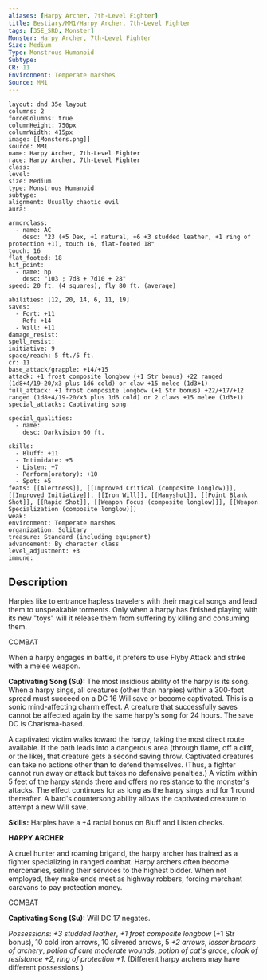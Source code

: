```yaml
---
aliases: [Harpy Archer, 7th-Level Fighter]
title: Bestiary/MM1/Harpy Archer, 7th-Level Fighter
tags: [35E_SRD, Monster]
Monster: Harpy Archer, 7th-Level Fighter
Size: Medium
Type: Monstrous Humanoid
Subtype: 
CR: 11
Environnent: Temperate marshes
Source: MM1
---
```


```statblock
layout: dnd 35e layout
columns: 2
forceColumns: true
columnHeight: 750px
columnWidth: 415px
image: [[Monsters.png]]
source: MM1
name: Harpy Archer, 7th-Level Fighter
race: Harpy Archer, 7th-Level Fighter
class: 
level: 
size: Medium
type: Monstrous Humanoid
subtype: 
alignment: Usually chaotic evil
aura: 

armorclass:
  - name: AC
    desc: "23 (+5 Dex, +1 natural, +6 +3 studded leather, +1 ring of protection +1), touch 16, flat-footed 18"
touch: 16
flat_footed: 18
hit_point:
  - name: hp
    desc: "103 ; 7d8 + 7d10 + 28"
speed: 20 ft. (4 squares), fly 80 ft. (average)

abilities: [12, 20, 14, 6, 11, 19]
saves:
  - Fort: +11
  - Ref: +14
  - Will: +11
damage_resist: 
spell_resist: 
initiative: 9
space/reach: 5 ft./5 ft.
cr: 11
base_attack/grapple: +14/+15
attack: +1 frost composite longbow (+1 Str bonus) +22 ranged (1d8+4/19-20/x3 plus 1d6 cold) or claw +15 melee (1d3+1)
full_attack: +1 frost composite longbow (+1 Str bonus) +22/+17/+12 ranged (1d8+4/19-20/x3 plus 1d6 cold) or 2 claws +15 melee (1d3+1)
special_attacks: Captivating song

special_qualities:
  - name: 
    desc: Darkvision 60 ft.

skills:
  - Bluff: +11
  - Intimidate: +5
  - Listen: +7
  - Perform(oratory): +10
  - Spot: +5
feats: [[Alertness]], [[Improved Critical (composite longlow)]], [[Improved Initiative]], [[Iron Will]], [[Manyshot]], [[Point Blank Shot]], [[Rapid Shot]], [[Weapon Focus (composite longlow)]], [[Weapon Specialization (composite longlow)]]
weak: 
environment: Temperate marshes
organization: Solitary
treasure: Standard (including equipment)
advancement: By character class
level_adjustment: +3
immune: 
```

## Description

<p>Harpies like to entrance hapless travelers with their magical songs and lead them to unspeakable torments. Only when a harpy has finished playing with its new "toys" will it release them from suffering by killing and consuming them.</p>
<p>COMBAT</p>
<p>When a harpy engages in battle, it prefers to use Flyby Attack and strike with a melee weapon.</p>
<p>
            <b>Captivating Song (Su):</b> The most insidious ability of the harpy is its song. When a harpy sings, all creatures (other than harpies) within a 300-foot spread must succeed on a DC 16 Will save or become captivated. This is a sonic mind-affecting charm effect. A creature that successfully saves cannot be affected again by the same harpy's song for 24 hours. The save DC is Charisma-based.</p>
<p>A captivated victim walks toward the harpy, taking the most direct route available. If the path leads into a dangerous area (through flame, off a cliff, or the like), that creature gets a second saving throw. Captivated creatures can take no actions other than to defend themselves. (Thus, a fighter cannot run away or attack but takes no defensive penalties.) A victim within 5 feet of the harpy stands there and offers no resistance to the monster's attacks. The effect continues for as long as the harpy sings and for 1 round thereafter. A bard's countersong ability allows the captivated creature to attempt a new Will save.</p>
<p>
            <b>Skills:</b> Harpies have a +4 racial bonus on Bluff and Listen checks.</p>
<p>
            <b>HARPY ARCHER</b>
          </p>
<p>A cruel hunter and roaming brigand, the harpy archer has trained as a fighter specializing in ranged combat. Harpy archers often become mercenaries, selling their services to the highest bidder. When not employed, they make ends meet as highway robbers, forcing merchant caravans to pay protection money.</p>
<p>COMBAT</p>
<p>
            <b>Captivating Song (Su):</b> Will DC 17 negates.</p>
<p>
            <i>Possessions</i>: <i>+3 studded leather</i>, <i>+1 frost composite longbow</i> (+1 Str bonus), 10 cold iron arrows, 10 silvered arrows, 5 <i>+2 arrows</i>, <i>lesser bracers of archery</i>, <i>potion of cure moderate wounds</i>, <i>potion of cat's grace</i>, <i>cloak of resistance +2</i>, <i>ring of protection +1</i>. (Different harpy archers may have different possessions.)</p>